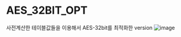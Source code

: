 # AES_32BIT_OPT
사전계산한 테이블값들을 이용해서 AES-32bit를 최적화한 version
![image](https://github.com/shinkihyeon/AES_32BIT_OPT/assets/93376338/3124327c-616a-49d2-9ba4-f67896fb4bc5)


